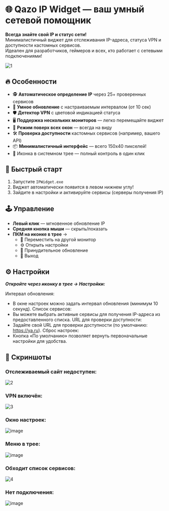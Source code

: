 # 🌐 Qazo IP Widget — ваш умный сетевой помощник

**Всегда знайте свой IP и статус сети!**  
Минималистичный виджет для отслеживания IP-адреса, статуса VPN и доступности кастомных сервисов.  
Идеален для разработчиков, геймеров и всех, кто работает с сетевыми подключениями!

![1](https://github.com/user-attachments/assets/08cc2c58-3ad7-4f1d-b99c-0a3326c5f926)

## 🔥 Особенности

- 🕵️ **Автоматическое определение IP** через 25+ проверенных сервисов
- 🔁 **Умное обновление** с настраиваемым интервалом (от 10 сек)
- 🛡️ **Детектор VPN** с цветовой индикацией статуса
- 🖥️ **Поддержка нескольких мониторов** — легко перемещайте виджет
- 📌 **Режим поверх всех окон** — всегда на виду
- 🛠️ **Проверка доступности** кастомных сервисов (например, вашего API)
- 📦 **Минималистичный интерфейс** — всего 150x40 пикселей!
- 📌 Иконка в системном трее — полный контроль в один клик



## 🚀 Быстрый старт

1. Запустите `IPWidget.exe`
2. Виджет автоматически появится в левом нижнем углу!
3. Зайдите в настройки и активируйте сервисы (серверы получения IP)

## 🕹️ Управление

- **Левый клик** — мгновенное обновление IP
- **Средняя кнопка мыши** — скрыть/показать
- **ПКМ на иконке в трее** → 
  - 📌 Переместить на другой монитор
  - ⚙️ Открыть настройки
  - 🔄 Принудительное обновление
  - 🚪 Выход

## ⚙️ Настройки

***Откройте через иконку в трее → Настройки:***

Интервал обновления:
- В окне настроек можно задать интервал обновления (минимум 10 секунд).
Список сервисов:
- Вы можете выбрать активные сервисы для получения IP-адреса из предоставленного списка.
URL для проверки доступности:
- Задайте свой URL для проверки доступности (по умолчанию: https://ya.ru).
Сброс настроек:
- Кнопка «По умолчанию» позволяет вернуть первоначальные настройки для удобства.
  
## 📸 Скриншоты
### Отслеживаемый сайт недоступен:
![2](https://github.com/user-attachments/assets/e52d08c6-9f79-4eaa-a198-7c07b8f9d531)
### VPN включён:
![3](https://github.com/user-attachments/assets/4a11564d-908c-4ecc-a4f7-6d2fef9be1c7)
### Окно настроек:
![image](https://github.com/user-attachments/assets/44b77c56-f3de-41ed-a9ad-a5767c06d7dc)
### Меню в трее:
![image](https://github.com/user-attachments/assets/575f3992-f406-49b6-9b1e-25c382299153)
### Обходит список сервисов:
![4](https://github.com/user-attachments/assets/a2ebb713-bbfc-4f7f-9b07-e3fc387f9a83)
### Нет подключения:
![image](https://github.com/user-attachments/assets/d25a2cfc-034a-4d41-847d-9ace0aa2c495)




